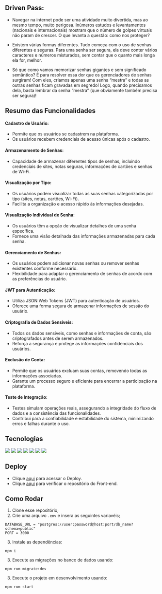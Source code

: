 ## Driven Pass:

* Navegar na internet pode ser uma atividade muito divertida, mas ao mesmo tempo, muito perigosa. Inúmeros estudos e levantamentos (nacionais e internacionais) mostram que o número de golpes virtuais não param de crescer. O que levanta a questão: como nos proteger?

* Existem várias formas diferentes. Tudo começa com o uso de senhas diferentes e seguras. Para uma senha ser segura, ela deve conter vários caracteres e números misturados, sem contar que o quanto mais longa ela for, melhor.

* Só que como vamos memorizar senhas gigantes e sem significado semântico? É para resolver essa dor que os gerenciadores de senhas surgiram! Com eles, criamos apenas uma senha “mestra” e todas as outras senhas ficam gravadas em segredo! Logo, quando precisamos dela, basta lembrar da senha “mestra” (que obviamente também precisa ser segura)!

## Resumo das Funcionalidades

#### Cadastro de Usuário:

- Permite que os usuários se cadastrem na plataforma.
- Os usuários recebem credenciais de acesso únicas após o cadastro.
#### Armazenamento de Senhas:

- Capacidade de armazenar diferentes tipos de senhas, incluindo credenciais de sites, notas seguras, informações de cartões e senhas de Wi-Fi.

#### Visualização por Tipo:

- Os usuários podem visualizar todas as suas senhas categorizadas por tipo (sites, notas, cartões, Wi-Fi).
- Facilita a organização e acesso rápido às informações desejadas.
#### Visualização Individual de Senha:

- Os usuários têm a opção de visualizar detalhes de uma senha específica.
- Fornece uma visão detalhada das informações armazenadas para cada senha.
#### Gerenciamento de Senhas:

- Os usuários podem adicionar novas senhas ou remover senhas existentes conforme necessário.
- Flexibilidade para adaptar o gerenciamento de senhas de acordo com as preferências do usuário.
#### JWT para Autenticação:

- Utiliza JSON Web Tokens (JWT) para autenticação de usuários.
- Oferece uma forma segura de armazenar informações de sessão do usuário.
#### Criptografia de Dados Sensíveis:

- Todos os dados sensíveis, como senhas e informações de conta, são criptografados antes de serem armazenados.
- Reforça a segurança e protege as informações confidenciais dos usuários.
#### Exclusão de Conta:

- Permite que os usuários excluam suas contas, removendo todas as informações associadas.
- Garante um processo seguro e eficiente para encerrar a participação na plataforma.

#### Teste de Integração:

- Testes simulam operações reais, assegurando a integridade do fluxo de dados e a consistência das funcionalidades.
- Contribui para a confiabilidade e estabilidade do sistema, minimizando erros e falhas durante o uso.

## Tecnologias 
[![](https://img.shields.io/badge/Node.js-43853D?style=for-the-badge&logo=node.js&logoColor=white)]()
[![](https://img.shields.io/badge/TypeScript-007ACC?style=for-the-badge&logo=typescript&logoColor=white)]()
[![](https://img.shields.io/badge/Express.js-404D59?style=for-the-badge)]()
[![](https://img.shields.io/badge/PostgreSQL-316192?style=for-the-badge&logo=postgresql&logoColor=white)]()
[![](https://img.shields.io/badge/Jest-323330?style=for-the-badge&logo=Jest&logoColor=white)]()
[![](https://img.shields.io/badge/Prisma-3982CE?style=for-the-badge&logo=Prisma&logoColor=white)]()
[![](https://img.shields.io/badge/GIT-E44C30?style=for-the-badge&logo=git&logoColor=white)]()

## Deploy

- Clique <a href="https://project-drivenpass-front.vercel.app/">aqui</a> para acessar o Deploy.
- Clique <a href="https://github.com/gabriel-victor933/project-drivenpass-front">aqui</a> para verificar o repositório do Front-end. 

## Como Rodar
1. Clone esse repositório;
2. Crie uma arquivo `.env` e insera as seguintes variavéis;
```
DATABASE_URL = "postgres://user:password@host:port/db_name?schema=public"
PORT = 3000
```
3. Instale as dependências:
```
npm i
```
3. Execute as migrações no banco de dados usando:
```
npm run migrate:dev
```
3. Execute o projeto em desenvolvimento usando:
```
npm run start

